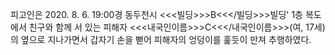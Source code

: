 피고인은 2020. 8. 6. 19:00경 동두천시 <<<빌딩>>>B<<</빌딩>>>빌딩' 1층 복도에서 친구와 함께 서 있는 피해자 <<<내국인이름>>>C<<</내국인이름>>>(여, 17세)의 옆으로 지나가면서 갑자기 손을 뻗어 피해자의 엉덩이를 훑듯이 만져 추행하였다.